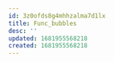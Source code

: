 ```yaml
---
id: 3z0ofds8g4mhhzalma7d1lx
title: Func_bubbles
desc: ''
updated: 1681955568218
created: 1681955568218
---
```

